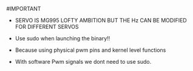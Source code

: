 #IMPORTANT 

+ SERVO IS MG995 LOFTY AMBITION BUT THE Hz CAN BE MODIFIED FOR DIFFERENT SERVOS

+ Use sudo when launching the binary!!

+ Because using physical pwm pins and kernel level functions

+ With software Pwm signals we dont need to use sudo.
